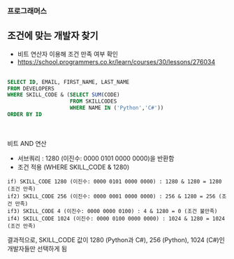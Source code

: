 ### 프로그래머스 <br>
## 조건에 맞는 개발자 찾기 <br>
- 비트 연산자 이용해 조건 만족 여부 확인  <br>
- <https://school.programmers.co.kr/learn/courses/30/lessons/276034> <br> <br>

```sql
SELECT ID, EMAIL, FIRST_NAME, LAST_NAME
FROM DEVELOPERS
WHERE SKILL_CODE & (SELECT SUM(CODE)
                    FROM SKILLCODES
                    WHERE NAME IN ('Python','C#'))
ORDER BY ID
```

<br><br>
비트 AND 연산
- 서브쿼리 : 1280 (이진수: 0000 0101 0000 0000)을 반환함
- 조건 적용 (WHERE SKILL_CODE & 1280)
```
if) SKILL_CODE 1280 (이진수: 0000 0101 0000 0000) : 1280 & 1280 = 1280 (조건 만족)
if2) SKILL_CODE 256 (이진수: 0000 0001 0000 0000) : 256 & 1280 = 256 (조건 만족)
if3) SKILL_CODE 4 (이진수: 0000 0000 0100) : 4 & 1280 = 0 (조건 불만족)
if4) SKILL_CODE 1024 (이진수: 0000 0100 0000 0000) : 1024 & 1280 = 1024 (조건 만족)
```

결과적으로, SKILL_CODE 값이 1280 (Python과 C#), 256 (Python), 1024 (C#)인 개발자들만 선택하게 됨
